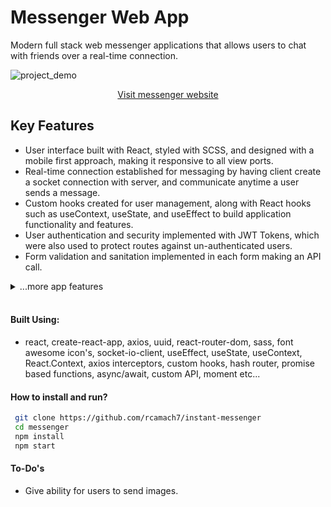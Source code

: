 # Messenger Web App

Modern full stack web messenger applications that allows users to chat with friends over a real-time connection.

![project_demo](https://res.cloudinary.com/de2ymful4/image/upload/v1651963604/portfolio/project_demos/demo_do1qox.gif)

<div align="center">

[Visit messenger website](https://rcamach7.github.io/instant-messenger/#/instant-messenger)

</div>

## Key Features

- User interface built with React, styled with SCSS, and designed with a mobile first approach, making it responsive to all view ports.
- Real-time connection established for messaging by having client create a socket connection with server, and communicate anytime a user sends a message.
- Custom hooks created for user management, along with React hooks such as useContext, useState, and useEffect to build application functionality and features.
- User authentication and security implemented with JWT Tokens, which were also used to protect routes against un-authenticated users.
- Form validation and sanitation implemented in each form making an API call.

<details>
  <summary>...more app features</summary>
  <li>Custom react hooks created to manage key functionality</li>
  <li>Asynchronous javascript utilized using async/await and promise based functions.</li>
  <li>Destructured component props for easier readability and maintainability</li>
  <li>Light and dark theme implemented and user preference saved for future visits</li>
  <li>Utilized app routing and protection of routes using JWT tokens</li>
</details>
<br>

#### Built Using:

- react, create-react-app, axios, uuid, react-router-dom, sass, font awesome icon's, socket-io-client, useEffect, useState, useContext, React.Context, axios interceptors, custom hooks, hash router, promise based functions, async/await, custom API, moment etc...

#### How to install and run?

```bash
 git clone https://github.com/rcamach7/instant-messenger
 cd messenger
 npm install
 npm start
```

#### To-Do's

- Give ability for users to send images.
